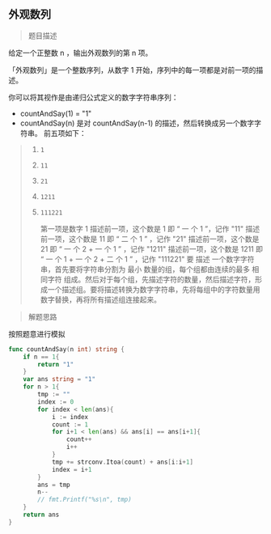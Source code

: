 ## 外观数列

> 题目描述

给定一个正整数 n ，输出外观数列的第 n 项。

「外观数列」是一个整数序列，从数字 1 开始，序列中的每一项都是对前一项的描述。

你可以将其视作是由递归公式定义的数字字符串序列：

- countAndSay(1) = "1"
- countAndSay(n) 是对 countAndSay(n-1) 的描述，然后转换成另一个数字字符串。
  前五项如下：

>1.     1
>2.     11
>3.     21
>4.     1211
>5.     111221
>       第一项是数字 1 
>       描述前一项，这个数是 1 即 “ 一 个 1 ”，记作 "11"
>       描述前一项，这个数是 11 即 “ 二 个 1 ” ，记作 "21"
>       描述前一项，这个数是 21 即 “ 一 个 2 + 一 个 1 ” ，记作 "1211"
>       描述前一项，这个数是 1211 即 “ 一 个 1 + 一 个 2 + 二 个 1 ” ，记作 "111221"
>       要 描述 一个数字字符串，首先要将字符串分割为 最小 数量的组，每个组都由连续的最多 相同字符 组成。然后对于每个组，先描述字符的数量，然后描述字符，形成一个描述组。要将描述转换为数字字符串，先将每组中的字符数量用数字替换，再将所有描述组连接起来。

> 解题思路

按照题意进行模拟

```go
func countAndSay(n int) string {
    if n == 1{
        return "1"
    }
    var ans string = "1"
    for n > 1{
        tmp := ""
        index := 0
        for index < len(ans){
            i := index
            count := 1
            for i+1 < len(ans) && ans[i] == ans[i+1]{
                count++
                i++
            }
            tmp += strconv.Itoa(count) + ans[i:i+1]
            index = i+1
        }
        ans = tmp
        n--
        // fmt.Printf("%s\n", tmp)
    }
    return ans
}
```

